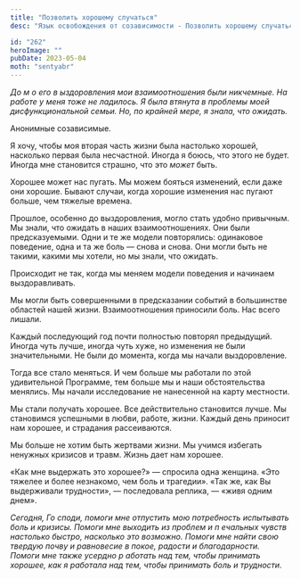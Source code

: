 ```yaml
---
title: "Позволить хорошему случаться"
desc: "Язык освобождения от созависимости - Позволить хорошему случаться"

id: "262"
heroImage: ""
pubDate: 2023-05-04
moth: "sentyabr"
---
```


_До_ _м_ _о_ _его_ _в_ _ыздоровления_ _мои_ _взаимоотношения_ _были_
_никчемные._ _На_ _работе_ _у_ _меня_ _тоже_ _не_ _ладилось._ _Я_ _была_
_втянута_ _в_ _проблемы_ _моей_ _дисфункциональной_ _семьи._ _Но,_ _по_
_крайней_ _мере,_ _я_ _знала,_ _что_ _ожидать._

Анонимные созависимые.

Я хочу, чтобы моя вторая часть жизни была настолько хорошей, насколько первая
была несчастной. Иногда я боюсь, что этого не будет. Иногда мне становится
страшно, что это _может_ быть.

Хорошее может нас пугать. Мы можем бояться изменений, если даже они хорошие.
Бывают случаи, когда хорошие изменения нас пугают больше, чем тяжелые времена.

Прошлое, особенно до выздоровления, могло стать удобно привычным. Мы знали,
что ожидать в наших взаимоотношениях. Они были предсказуемыми. Одни и те же
модели повторялись: одинаковое поведение, одна и та же боль — снова и снова.
Они могли быть не такими, какими мы хотели, но мы знали, что ожидать.

Происходит не так, когда мы меняем модели поведения и начинаем выздоравливать.

Мы могли быть совершенными в предсказании событий в большинстве областей нашей
жизни. Взаимоотношения приносили боль. Нас всего лишали.

Каждый последующий год почти полностью повторял предыдущий. Иногда чуть лучше,
иногда чуть хуже, но изменения не были значительными. Не были до момента,
когда мы начали выздоровление.

Тогда все стало меняться. И чем больше мы работали по этой удивительной
Программе, тем больше мы и наши обстоятельства менялись. Мы начали
исследование не нанесенной на карту местности.

Мы стали получать хорошее. Все действительно становится лучше. Мы становимся
успешными в любви, работе, жизни. Каждый день приносит нам хорошее, и
страдания рассеиваются.

Мы больше не хотим быть жертвами жизни. Мы учимся избегать ненужных кризисов и
травм. Жизнь дает нам хорошее.

«Как мне выдержать это хорошее?» — спросила одна женщина. «Это тяжелее и более
незнакомо, чем боль и трагедии». «Так же, как Вы выдерживали трудности», —
последовала реплика, — «живя одним днем».

_Сегодня,_ _Го_ _споди,_ _помоги_ _мне_ _отпустить_ _мою_ _потребность_
_испытывать_ _боль_ _и_ _кризисы._ _Помоги_ _мне_ _выходить_ _из_ _проблем_
_и_ _п_ _ечальных_ _чувств_ _настолько_ _быстро,_ _насколько_ _это_
_возможно._ _Помоги_ _мне_ _найти_ _свою_ _твердую_ _почву_ _и_ _равновесие_
_в_ _покое,_ _радости_ _и_ _благодарности._ _Помоги_ _мне_ _также_ _усердно_
_р_ _аботать_ _над_ _тем,_ _чтобы_ _принимать_ _хорошее,_ _как_ _я_ _работала_
_над_ _тем,_ _чтобы_ _принимать_ _боль_ _и_ _трудности._
